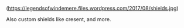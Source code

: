 (https://legendsofwindemere.files.wordpress.com/2017/08/shields.jpg)

Also custom shields like cresent, and more.
